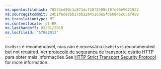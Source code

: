 ```yaml
---
ms.openlocfilehash: 78874ed89c1c871dcf30f2509cf8fe06e9621922
ms.sourcegitcommit: 24b1f6decbb17bb22a45166e5fdb0845c65af498
ms.translationtype: MT
ms.contentlocale: pt-BR
ms.lasthandoff: 03/01/2019
ms.locfileid: "57062913"
---
```

<span data-ttu-id="ca608-101">`UseHsts` é recomendável, mas não é necessário.</span><span class="sxs-lookup"><span data-stu-id="ca608-101">`UseHsts` is recommended but not required.</span></span> <span data-ttu-id="ca608-102">Ver [protocolo de segurança de transporte estrito HTTP](xref:security/enforcing-ssl#http-strict-transport-security-protocol-hsts) para obter mais informações.</span><span class="sxs-lookup"><span data-stu-id="ca608-102">See [HTTP Strict Transport Security Protocol](xref:security/enforcing-ssl#http-strict-transport-security-protocol-hsts) for more information.</span></span>
